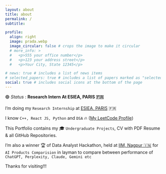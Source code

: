 ```yaml
---
layout: about
title: about
permalink: /
subtitle: 

profile:
  align: right
  image: prada.webp
  image_circular: false # crops the image to make it circular
  # more_info: >
  #   <p>555 your office number</p>
  #   <p>123 your address street</p>
  #   <p>Your City, State 12345</p>

# news: true # includes a list of news items
# selected_papers: true # includes a list of papers marked as "selected={true}"
social: true # includes social icons at the bottom of the page
---
```

>
🟢 _Status_ : **Research Intern At ESIEA, PARIS 🇫🇷**
>

I’m doing my `Research Internship` at [ESIEA, PARIS](https://esiea.fr) 🇫🇷 

I know `C++, React JS, Python` and `DSA` 🔥 ([My LeetCode Profile](https://leetcode.com/u/global-prada/))

This Portfolio contains my 🎓 `Undergraduate Projects`, CV with PDF Resume & all GitHub Repositories.

I’m also a winner 🏆 of Data Analyst Hackathon, held at [IIM, Nagpur 🇮🇳](https://www.iimnagpur.ac.in/) for 
`AI Products Comparision` in layman to compare between performance of `ChatGPT, Perplexity, Claude, Gemini etc`
 
Thanks for visiting!!!